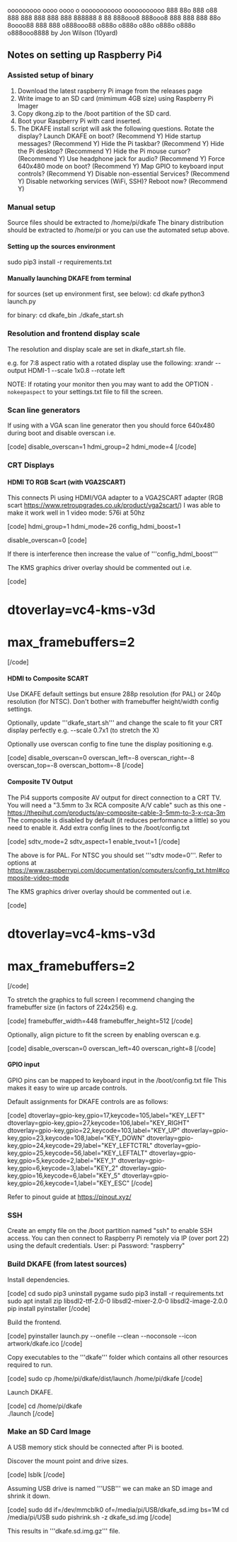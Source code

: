 ooooooooo   oooo   oooo       o       ooooooooooo  ooooooooooo
 888    88o  888  o88        888       888          888
 888    888  888888         8  88      888ooo8      888ooo8
 888    888  888  88o      8oooo88     888          888
o888ooo88   o888o o888o  o88o  o888o  o888o        o888ooo8888
                                        by Jon Wilson (10yard)

## Notes on setting up Raspberry Pi4


### Assisted setup of binary

1. Download the latest raspberry Pi image from the releases page 
2. Write image to an SD card (mimimum 4GB size) using Raspberry Pi Imager
2. Copy dkong.zip to the /boot partition of the SD card.
3. Boot your Raspberry Pi with card inserted.
4. The DKAFE install script will ask the following questions. 
	 Rotate the display?
	 Launch DKAFE on boot?                    (Recommend Y)
	 Hide startup messages?                   (Recommend Y)
	 Hide the Pi taskbar?                     (Recommend Y)
	 Hide the Pi desktop?                     (Recommend Y)
	 Hide the Pi mouse cursor?                (Recommend Y)
	 Use headphone jack for audio?            (Recommend Y)
	 Force 640x480 mode on boot?              (Recommend Y)
	 Map GPIO to keyboard input controls?     (Recommend Y)
	 Disable non-essential Services?          (Recommend Y)
	 Disable networking services (WiFi, SSH)?
	 Reboot now?                              (Recommend Y)	 


### Manual setup

Source files should be extracted to /home/pi/dkafe
The binary distribution should be extracted to /home/pi or you can use the automated setup above.


#### Setting up the sources environment

sudo pip3 install -r requirements.txt


#### Manually launching DKAFE from terminal

for sources (set up environment first, see below):
	cd dkafe
	python3 launch.py

for binary:
	cd dkafe_bin
	./dkafe_start.sh


### Resolution and frontend display scale

The resolution and display scale are set in dkafe_start.sh file.

e.g. for 7:8 aspect ratio with a rotated display use the following:
	xrandr --output HDMI-1 --scale 1x0.8 --rotate left
	
NOTE: If rotating your monitor then you may want to add the OPTION `-nokeepaspect` to your settings.txt file to fill the screen.


### Scan line generators

If using with a VGA scan line generator then you should force 640x480 during boot and disable overscan i.e.

[code]
disable_overscan=1
hdmi_group=2
hdmi_mode=4
[/code]


### CRT Displays


#### HDMI TO RGB Scart (with VGA2SCART)

This connects Pi using HDMI/VGA adapter to a VGA2SCART adapter (RGB scart https://www.retroupgrades.co.uk/product/vga2scart/)
I was able to make it work well in 1 video mode: 576i at 50hz

[code]
hdmi_group=1
hdmi_mode=26
config_hdmi_boost=1

disable_overscan=0
[code]

If there is interference then increase the value of '''config_hdml_boost'''

The KMS graphics driver overlay should be commented out i.e.

[code]
# dtoverlay=vc4-kms-v3d
# max_framebuffers=2
[/code]


#### HDMI to Composite SCART

Use DKAFE default settings but ensure 288p resolution (for PAL) or 240p resolution (for NTSC).
Don't bother with framebuffer height/width config settings.

Optionally, update '''dkafe_start.sh''' and change the scale to fit your CRT display perfectly e.g. --scale 0.7x1  (to stretch the X) 

Optionally use overscan config to fine tune the display positioning e.g.

[code]
disable_overscan=0
overscan_left=-8
overscan_right=-8
overscan_top=-8
overscan_bottom=-8
[/code]


#### Composite TV Output

The Pi4 supports composite AV output for direct connection to a CRT TV.
You will need a "3.5mm to 3x RCA composite A/V cable" such as this one - https://thepihut.com/products/av-composite-cable-3-5mm-to-3-x-rca-3m
The composite is disabled by default (it reduces performance a little) so you need to enable it.
Add extra config lines to the /boot/config.txt

[code]
sdtv_mode=2
sdtv_aspect=1
enable_tvout=1
[/code]

The above is for PAL.  For NTSC you should set '''sdtv mode=0'''.  Refer to options at https://www.raspberrypi.com/documentation/computers/config_txt.html#composite-video-mode

The KMS graphics driver overlay should be commented out i.e.

[code]
# dtoverlay=vc4-kms-v3d
# max_framebuffers=2
[/code]

To stretch the graphics to full screen I recommend changing the framebuffer size (in factors of 224x256) e.g.


[code]
framebuffer_width=448
framebuffer_height=512
[/code]

Optionally,  align picture to fit the screen by enabling overscan e.g.

[code]
disable_overscan=0
overscan_left=40
overscan_right=8
[/code]


#### GPIO input

GPIO pins can be mapped to keyboard input in the /boot/config.txt file
This makes it easy to wire up arcade controls.

Default assignments for DKAFE controls are as follows:

[code]
dtoverlay=gpio-key,gpio=17,keycode=105,label="KEY_LEFT"
dtoverlay=gpio-key,gpio=27,keycode=106,label="KEY_RIGHT"
dtoverlay=gpio-key,gpio=22,keycode=103,label="KEY_UP"
dtoverlay=gpio-key,gpio=23,keycode=108,label="KEY_DOWN"
dtoverlay=gpio-key,gpio=24,keycode=29,label="KEY_LEFTCTRL"
dtoverlay=gpio-key,gpio=25,keycode=56,label="KEY_LEFTALT"
dtoverlay=gpio-key,gpio=5,keycode=2,label="KEY_1"
dtoverlay=gpio-key,gpio=6,keycode=3,label="KEY_2"
dtoverlay=gpio-key,gpio=16,keycode=6,label="KEY_5"
dtoverlay=gpio-key,gpio=26,keycode=1,label="KEY_ESC"
[/code]

Refer to pinout guide at https://pinout.xyz/


### SSH

Create an empty file on the /boot partition named "ssh" to enable SSH access.
You can then connect to Raspberry Pi remotely via IP (over port 22) using the default credentials.
User: pi
Password: "raspberry"


### Build DKAFE (from latest sources)

Install dependencies.

[code]
cd
sudo pip3 uninstall pygame
sudo pip3 install -r requirements.txt
sudo apt install zip libsdl2-ttf-2.0-0 libsdl2-mixer-2.0-0 libsdl2-image-2.0.0
pip install pyinstaller
[/code]

Build the frontend.

[code]
pyinstaller launch.py --onefile --clean --noconsole --icon artwork/dkafe.ico
[/code]
	
Copy executables to the '''dkafe''' folder which contains all other resources required to run.

[code]
sudo cp /home/pi/dkafe/dist/launch /home/pi/dkafe
[/code]

Launch DKAFE.

[code]
cd /home/pi/dkafe	
./launch
[/code]


### Make an SD Card Image

A USB memory stick should be connected after Pi is booted.

Discover the mount point and drive sizes.

[code]
lsblk
[/code]

Assuming USB drive is named '''USB''' we can make an SD image and shrink it down.

[code]
sudo dd if=/dev/mmcblk0 of=/media/pi/USB/dkafe_sd.img bs=1M
cd /media/pi/USB
sudo pishrink.sh -z dkafe_sd.img
[/code]

This results in '''dkafe.sd.img.gz''' file.